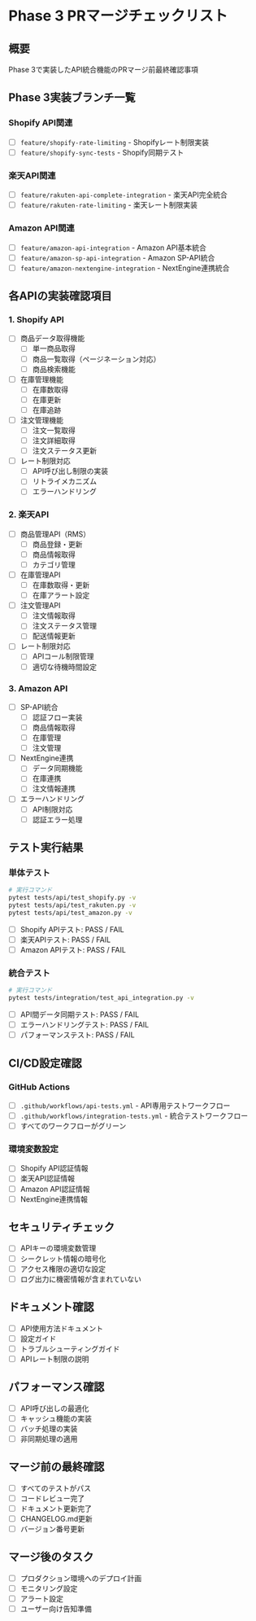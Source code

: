 # Phase 3 PRマージチェックリスト

## 概要
Phase 3で実装したAPI統合機能のPRマージ前最終確認事項

## Phase 3実装ブランチ一覧

### Shopify API関連
- [ ] `feature/shopify-rate-limiting` - Shopifyレート制限実装
- [ ] `feature/shopify-sync-tests` - Shopify同期テスト

### 楽天API関連
- [ ] `feature/rakuten-api-complete-integration` - 楽天API完全統合
- [ ] `feature/rakuten-rate-limiting` - 楽天レート制限実装

### Amazon API関連
- [ ] `feature/amazon-api-integration` - Amazon API基本統合
- [ ] `feature/amazon-sp-api-integration` - Amazon SP-API統合
- [ ] `feature/amazon-nextengine-integration` - NextEngine連携統合

## 各APIの実装確認項目

### 1. Shopify API
- [ ] 商品データ取得機能
  - [ ] 単一商品取得
  - [ ] 商品一覧取得（ページネーション対応）
  - [ ] 商品検索機能
- [ ] 在庫管理機能
  - [ ] 在庫数取得
  - [ ] 在庫更新
  - [ ] 在庫追跡
- [ ] 注文管理機能
  - [ ] 注文一覧取得
  - [ ] 注文詳細取得
  - [ ] 注文ステータス更新
- [ ] レート制限対応
  - [ ] API呼び出し制限の実装
  - [ ] リトライメカニズム
  - [ ] エラーハンドリング

### 2. 楽天API
- [ ] 商品管理API（RMS）
  - [ ] 商品登録・更新
  - [ ] 商品情報取得
  - [ ] カテゴリ管理
- [ ] 在庫管理API
  - [ ] 在庫数取得・更新
  - [ ] 在庫アラート設定
- [ ] 注文管理API
  - [ ] 注文情報取得
  - [ ] 注文ステータス管理
  - [ ] 配送情報更新
- [ ] レート制限対応
  - [ ] APIコール制限管理
  - [ ] 適切な待機時間設定

### 3. Amazon API
- [ ] SP-API統合
  - [ ] 認証フロー実装
  - [ ] 商品情報取得
  - [ ] 在庫管理
  - [ ] 注文管理
- [ ] NextEngine連携
  - [ ] データ同期機能
  - [ ] 在庫連携
  - [ ] 注文情報連携
- [ ] エラーハンドリング
  - [ ] API制限対応
  - [ ] 認証エラー処理

## テスト実行結果

### 単体テスト
```bash
# 実行コマンド
pytest tests/api/test_shopify.py -v
pytest tests/api/test_rakuten.py -v
pytest tests/api/test_amazon.py -v
```

- [ ] Shopify APIテスト: PASS / FAIL
- [ ] 楽天APIテスト: PASS / FAIL
- [ ] Amazon APIテスト: PASS / FAIL

### 統合テスト
```bash
# 実行コマンド
pytest tests/integration/test_api_integration.py -v
```

- [ ] API間データ同期テスト: PASS / FAIL
- [ ] エラーハンドリングテスト: PASS / FAIL
- [ ] パフォーマンステスト: PASS / FAIL

## CI/CD設定確認

### GitHub Actions
- [ ] `.github/workflows/api-tests.yml` - API専用テストワークフロー
- [ ] `.github/workflows/integration-tests.yml` - 統合テストワークフロー
- [ ] すべてのワークフローがグリーン

### 環境変数設定
- [ ] Shopify API認証情報
- [ ] 楽天API認証情報
- [ ] Amazon API認証情報
- [ ] NextEngine連携情報

## セキュリティチェック

- [ ] APIキーの環境変数管理
- [ ] シークレット情報の暗号化
- [ ] アクセス権限の適切な設定
- [ ] ログ出力に機密情報が含まれていない

## ドキュメント確認

- [ ] API使用方法ドキュメント
- [ ] 設定ガイド
- [ ] トラブルシューティングガイド
- [ ] APIレート制限の説明

## パフォーマンス確認

- [ ] API呼び出しの最適化
- [ ] キャッシュ機能の実装
- [ ] バッチ処理の実装
- [ ] 非同期処理の適用

## マージ前の最終確認

- [ ] すべてのテストがパス
- [ ] コードレビュー完了
- [ ] ドキュメント更新完了
- [ ] CHANGELOG.md更新
- [ ] バージョン番号更新

## マージ後のタスク

- [ ] プロダクション環境へのデプロイ計画
- [ ] モニタリング設定
- [ ] アラート設定
- [ ] ユーザー向け告知準備